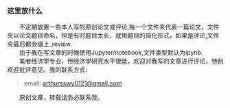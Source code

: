### 这里放什么  

　　不定期放置一些本人写的原创论文或评论,每一个文件夹代表一篇论文，文件夹以论文题目命名，但是有时题目太长，就用题目的简化形式。如果是评论,文件夹最后都会缀上_review.  
　　由于我在写文章的时候使用Jupyter/notebook,文件类型默认为ipynb.   
　　笔者经济学专业，但经济学研究水平很低，欢迎对我写的文章进行评论，特别欢迎批评意见。我的联系方式:  
> email: arthursswy0121@gmail.com  

　　原创文章，转载请务必联系我。